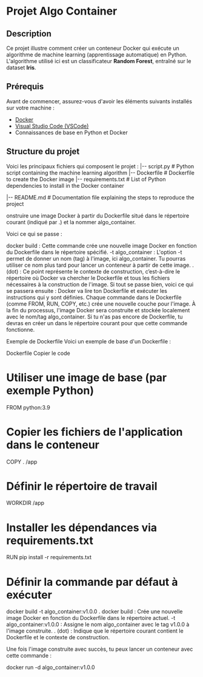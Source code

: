 # Projet Algo Container

## Description
Ce projet illustre comment créer un conteneur Docker qui exécute un algorithme de machine learning (apprentissage automatique) en Python. L'algorithme utilisé ici est un classificateur **Random Forest**, entraîné sur le dataset **Iris**.

## Prérequis
Avant de commencer, assurez-vous d'avoir les éléments suivants installés sur votre machine :
- [Docker](https://www.docker.com/products/docker-desktop)
- [Visual Studio Code (VSCode)](https://code.visualstudio.com/)
- Connaissances de base en Python et Docker

## Structure du projet
Voici les principaux fichiers qui composent le projet :
|-- script.py # 
Python script containing the machine learning algorithm 
|-- Dockerfile # Dockerfile to create the Docker image 
|-- requirements.txt # List of Python dependencies to install in the Docker container 

|-- README.md # Documentation file explaining the steps to reproduce the project

onstruire une image Docker à partir du Dockerfile situé dans le répertoire courant (indiqué par .) et la nommer algo_container.

Voici ce qui se passe :

docker build : Cette commande crée une nouvelle image Docker en fonction du Dockerfile dans le répertoire spécifié.
-t algo_container : L'option -t permet de donner un nom (tag) à l'image, ici algo_container. Tu pourras utiliser ce nom plus tard pour lancer un conteneur à partir de cette image.
. (dot) : Ce point représente le contexte de construction, c’est-à-dire le répertoire où Docker va chercher le Dockerfile et tous les fichiers nécessaires à la construction de l'image.
Si tout se passe bien, voici ce qui se passera ensuite :
Docker va lire ton Dockerfile et exécuter les instructions qui y sont définies.
Chaque commande dans le Dockerfile (comme FROM, RUN, COPY, etc.) crée une nouvelle couche pour l'image.
À la fin du processus, l'image Docker sera construite et stockée localement avec le nom/tag algo_container.
Si tu n'as pas encore de Dockerfile, tu devras en créer un dans le répertoire courant pour que cette commande fonctionne.

Exemple de Dockerfile
Voici un exemple de base d'un Dockerfile :

Dockerfile
Copier le code
# Utiliser une image de base (par exemple Python)
FROM python:3.9

# Copier les fichiers de l'application dans le conteneur
COPY . /app

# Définir le répertoire de travail
WORKDIR /app

# Installer les dépendances via requirements.txt
RUN pip install -r requirements.txt

# Définir la commande par défaut à exécuter


docker build -t algo_container:v1.0.0 .
docker build : Crée une nouvelle image Docker en fonction du Dockerfile dans le répertoire actuel.
-t algo_container:v1.0.0 : Assigne le nom algo_container avec le tag v1.0.0 à l'image construite.
. (dot) : Indique que le répertoire courant contient le Dockerfile et le contexte de construction.

Une fois l'image construite avec succès, tu peux lancer un conteneur avec cette commande :

docker run -d algo_container:v1.0.0
